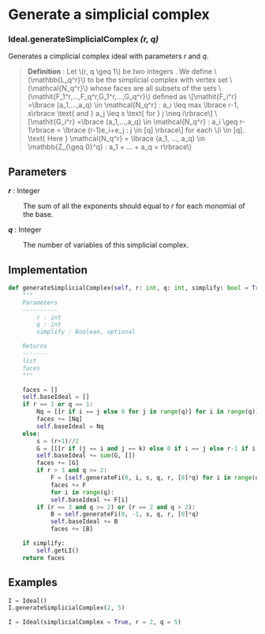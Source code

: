 # Generate a simplicial complex

### Ideal.__generateSimplicialComplex__ *(r, q)*

Generates a cimplicial complex ideal with parameters *r* and *q*.

> __Definition__ : Let \\(r, q \geq 1\\) be two integers . We define \\(\mathbb{L_q^r}\\) to be the simplicial complex with vertex set \\(\mathcal{N_q^r}\\) whose faces are all subsets of the sets \\(\mathit{F_1^r,...,F_q^r,G_1^r,...,G_q^r}\\) defined as
\\[\mathit{F_i^r} =\lbrace (a_1,...,a_q) \in \mathcal{N_q^r} : a_i \leq max \lbrace r-1, s\rbrace \text{ and } a_j \leq s \text{ for } j \neq i\rbrace\\]
\\[\mathit{G_i^r} =\lbrace (a_1,...,a_q) \in \mathcal{N_q^r} : a_i \geq  r-1\rbrace = \lbrace (r-1)e_i+e_j : j \in \[q\] \rbrace\\]
for each \\(i \in \[q\]. \text{ Here } \mathcal{N_q^r} = \lbrace (a_1, ..., a_q) \in \mathbb{Z_{\geq 0}^q} : a_1 + ... + a_q = r\rbrace\\)
## Parameters

*__r__* : Integer

<div style="margin-left: 30px;">
 The sum of all the exponents should equal to <i>r</i> for each monomial of the base.
</div>

*__q__* : Integer

<div style="margin-left: 30px;">
 The number of variables of this simplicial complex.
</div>

## Implementation

```python
def generateSimplicialComplex(self, r: int, q: int, simplify: bool = True):
    """
    Parameters
    ----------
        r : int
        q : int
        simplify : Boolean, optional

    Returns
    -------
    list
    faces
    """

    faces = []
    self.baseIdeal = []
    if r == 1 or q == 1:
        Nq = [[r if i == j else 0 for j in range(q)] for i in range(q)]
        faces += [Nq]
        self.baseIdeal = Nq
    else:
        s = (r+1)//2
        G = [[[r if (j == i and j == k) else 0 if i == j else r-1 if i == k else 1 if j == k else 0 for k in range(q)] for i in range(q)] for j in range(q)]
        self.baseIdeal += sum(G, [])
        faces += [G]
        if r > 3 and q >= 2:
            F = [self.generateFi(0, i, s, q, r, [0]*q) for i in range(q)]
            faces += F
            for i in range(q):
            self.baseIdeal += F[i]
        if (r == 3 and q >= 2) or (r == 2 and q > 2):
            B = self.generateFi(0, -1, s, q, r, [0]*q)
            self.baseIdeal += B
            faces += [B]

    if simplify:
        self.getLI()
    return faces
```

## Examples

```python
I = Ideal()
I.generateSimplicialComplex(2, 5)
```

```python
I = Ideal(simplicialComplex = True, r = 2, q = 5)
```